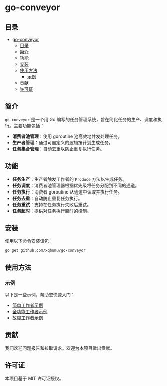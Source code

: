 # go-conveyor

## 目录

- [go-conveyor](#go-conveyor)
	- [目录](#目录)
	- [简介](#简介)
	- [功能](#功能)
	- [安装](#安装)
	- [使用方法](#使用方法)
		- [示例](#示例)
	- [贡献](#贡献)
	- [许可证](#许可证)

## 简介

`go-conveyor` 是一个用 Go 编写的任务管理系统，旨在简化任务的生产、调度和执行。主要功能包括：

* **消费者池管理**：使用 goroutine 池高效地并发处理任务。
* **生产者管理**：通过可自定义的逻辑按计划生成任务。
* **任务集合管理**：自动去重以防止重复执行任务。

## 功能

* **任务生产**：生产者触发工作者的 `Produce` 方法以生成任务。
* **任务调度**：消费者池管理器根据优先级将任务分配到不同的通道。
* **任务执行**：消费者 goroutine 从通道中读取并执行任务。
* **任务去重**：自动防止重复任务执行。
* **任务重试**：支持在任务执行失败后重试。
* **任务超时**：提供对任务执行超时的控制。

## 安装

使用以下命令安装该包：

```bash
go get github.com/xqbumu/go-conveyor
```

## 使用方法

### 示例

以下是一些示例，帮助您快速入门：

*   [简单工作者示例](_examples/simple_worker_test.go)
*   [全功能工作者示例](_examples/full_worker_test.go)
*   [故障工作者示例](_examples/faulty_worker_test.go)

## 贡献

我们欢迎问题报告和拉取请求。欢迎为本项目做出贡献。

## 许可证

本项目基于 MIT 许可证授权。
